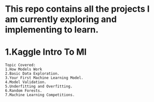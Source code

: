 # This repo contains all the projects I am currently exploring and implementing to learn.
# 1.Kaggle Intro To Ml
    Topic Covered:
    1.How Models Work
    2.Basic Data Exploration.
    3.Your First Machine Learning Model.
    4.Model Validation.
    5.Underfitting and Overfitting.
    6.Random Forests.
    7.Machine Learning Competitions.
